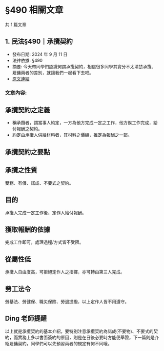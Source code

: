 # §490 相關文章

共 1 篇文章

## 1. 民法§490｜承攬契約

- 發布日期: 2024 年 9 月 11 日
- 法律依據: §490
- 摘要: 今天帶同學們認識何謂承攬契約，相信很多同學其實分不太清楚承攬、雇傭兩者的差別，就讓我們一起看下去吧。
- [原文連結](https://www.jasper-realestate.com/%e6%b0%91%e6%b3%95490_%e6%89%bf%e6%94%ac_%e5%a5%91%e7%b4%84/)

### 文章內容:

## 承攬契約之定義

- 稱承攬者，謂當事人約定，一方為他方完成一定之工作，他方俟工作完成，給付報酬之契約。
- 約定由承攬人供給材料者，其材料之價額，推定為報酬之一部。

## 承攬契約之要點

## 承攬之性質

雙務、有償、諾成、不要式之契約。

## 目的

承攬人完成一定工作後，定作人給付報酬。

## 獲取報酬的依據

完成工作即可，處理過程/方式皆不受限。

## 從屬性低

承攬人自由度高，可拒絕定作人之指揮，亦可轉由第三人完成。

## 勞工法令

勞基法、勞健保、職災保險、勞退提撥，以上定作人皆不用遵守。

## Ding 老師提醒

以上就是承攬契約的基本介紹，要特別注意承攬契約為諾成(不要物)、不要式的契約，而實務上多以書面簽約的原因，則是在日後必要時方能便舉證，下一篇則是介紹雇傭契約，同學們可以先預習兩者的規定有何不同哦。